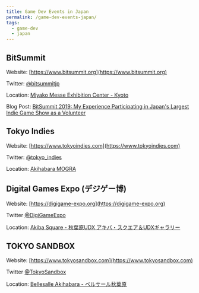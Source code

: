 ```yaml
---
title: Game Dev Events in Japan
permalink: /game-dev-events-japan/
tags: 
  - game-dev
  - japan
---
```

## BitSummit
Website: [https://www.bitsummit.org](https://www.bitsummit.org)

Twitter: [@bitsummitjp](https://twitter.com/bitsummitjp)

Location: [Miyako Messe Exhibition Center - Kyoto](https://www.miyakomesse.jp/access/)

Blog Post: [BitSummit 2019: My Experience Participating in Japan's Largest Indie Game Show as a Volunteer](https://alessandrocuzzocrea.com/bitsummit-2019/)

## Tokyo Indies

Website: [https://www.tokyoindies.com](https://www.tokyoindies.com)

Twitter: [@tokyo_indies](https://twitter.com/tokyo_indies)

Location: [Akihabara MOGRA](https://club-mogra.jp/access/)

## Digital Games Expo (デジゲー博)

Website: [https://digigame-expo.org](https://digigame-expo.org)

Twitter [@DigiGameExpo](https://twitter.com/DigiGameExpo)

Location: [Akiba Square - 秋葉原UDX アキバ・スクエア＆UDXギャラリー](https://udx-akibaspace.jp/akibasquare/)


## TOKYO SANDBOX

Website: [https://www.tokyosandbox.com](https://www.tokyosandbox.com)

Twitter [@TokyoSandbox](https://twitter.com/TokyoSandbox)

Location: [Bellesalle Akihabara - ベルサール秋葉原](https://www.bellesalle.co.jp/shisetsu/tokyo/bs_akihabara/)
